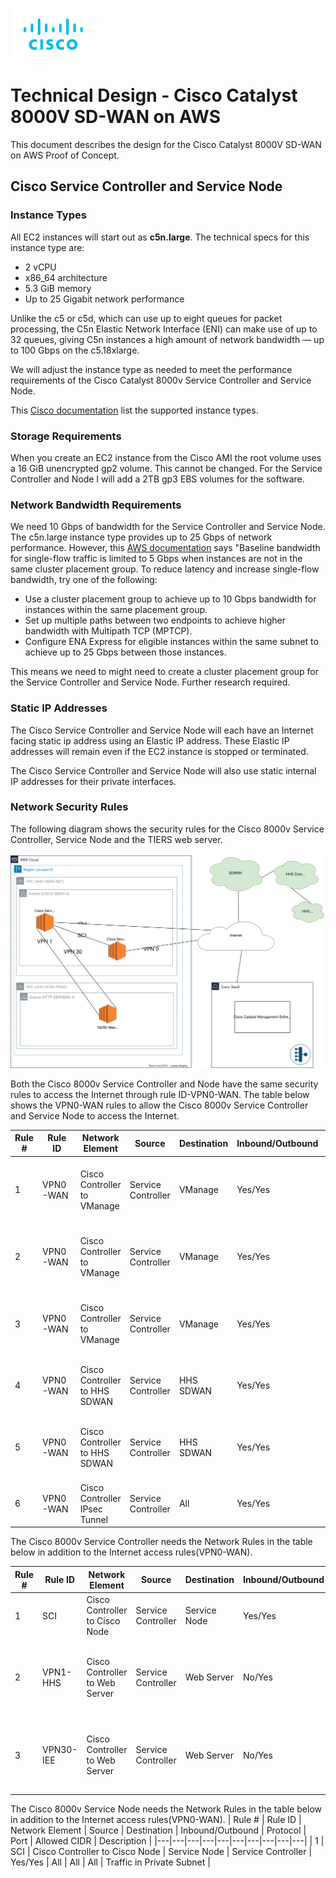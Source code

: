 ![Cisco Logo](images/cisco.png)
# Technical Design - Cisco Catalyst 8000V SD-WAN on AWS 

This document describes the design for the Cisco Catalyst 8000V SD-WAN on AWS Proof of Concept.  

## Cisco Service Controller and Service Node

### Instance Types

All EC2 instances will start out as **c5n.large**. The technical specs for this instance type are:
- 2 vCPU
- x86_64 architecture
- 5.3 GiB memory
- Up to 25 Gigabit network performance

Unlike the c5 or c5d, which can use up to eight queues for packet processing, the C5n Elastic Network Interface (ENI) can make use of up to 32 queues, giving C5n instances a high amount of network bandwidth — up to 100 Gbps on the c5.18xlarge.

We will adjust the instance type as needed to meet the performance requirements of the Cisco Catalyst 8000v Service Controller and Service Node.

This [Cisco documentation](https://www.cisco.com/c/en/us/td/docs/routers/C8000V/AWS/deploying-c8000v-on-amazon-web-services/deploy-c8000v-on-amazon-web-services.html#task_1084927)  list the supported instance types. 

### Storage Requirements

When you create an EC2 instance from the Cisco AMI the root volume uses a 16 GiB unencrypted gp2 volume.  This cannot be changed.  For the Service Controller and Node I will add a 2TB gp3 EBS volumes for the software.

### Network Bandwidth Requirements

We need 10 Gbps of bandwidth for the Service Controller and Service Node.  The c5n.large instance type provides up to 25 Gbps of network performance.  However, this [AWS documentation](https://docs.aws.amazon.com/AWSEC2/latest/UserGuide/ec2-instance-network-bandwidth.html) says "Baseline bandwidth for single-flow traffic is limited to 5 Gbps when instances are not in the same cluster placement group. To reduce latency and increase single-flow bandwidth, try one of the following:
- Use a cluster placement group to achieve up to 10 Gbps bandwidth for instances within the same placement group.
- Set up multiple paths between two endpoints to achieve higher bandwidth with Multipath TCP (MPTCP).
- Configure ENA Express for eligible instances within the same subnet to achieve up to 25 Gbps between those instances.

This means we need to might need to create a cluster placement group for the Service Controller and Service Node.  Further research required.

### Static IP Addresses

The Cisco Service Controller and Service Node will each have an Internet facing static ip address using an Elastic IP address. These Elastic IP addresses will remain even if the EC2 instance is stopped or terminated.

The Cisco Service Controller and Service Node will also use static internal IP addresses for their private interfaces.  


### Network Security Rules

The following diagram shows the security rules for the Cisco 8000v Service Controller, Service Node and the TIERS web server.

![Firewall Rules](images/network-ec2-ports.svg)



Both the Cisco 8000v Service Controller and Node have the same security rules to access the Internet through rule ID-VPN0-WAN.  The table below shows the VPN0-WAN rules to allow the Cisco 8000v Service Controller and Service Node to access the Internet. 

| Rule #   | Rule ID   |  Network Element  |  Source |  Destination  | Inbound/Outbound | Protocol  |  Port  |  Allowed CIDR | Description  |
|---|---|---|---|---|---|---|---|---|---|
| 1 | VPN0-WAN | Cisco Controller to VManage   |  Service Controller |  VManage  |  Yes/Yes  |  SSH  |  22  | 52.160.32.70 52.240.57.109 52.240.57.161 52.249.198.50 20.185.181.82 13.83.131.89   | Traffic to from VManage for Operational Use  |
| 2 | VPN0-WAN | Cisco Controller to VManage   |  Service Controller |  VManage  |  Yes/Yes  |  TCP  |  830  | 52.160.32.70 52.240.57.109 52.240.57.161 52.249.198.50 20.185.181.82 13.83.131.89   | Traffic to from VManage for System use  |
| 3 | VPN0-WAN | Cisco Controller to VManage   |  Service Controller |  VManage  |  Yes/Yes  |  UDP  |  12346-12445  | 52.160.32.70 52.240.57.109 52.240.57.161 52.249.198.50 20.185.181.82 13.83.131.89   | Traffic to from VManage for System use   |
| 4 | VPN0-WAN | Cisco Controller to HHS SDWAN   |  Service Controller |  HHS SDWAN  |  Yes/Yes  |  SSH  |  22  | 147.80.59.0/24 147.80.194.0/25 160.42.54.0/24 168.32.73.0/24 168.32.140.0/26 | Traffic to from HHS SDWAN for Operational use |
| 5 | VPN0-WAN | Cisco Controller to HHS SDWAN   |  Service Controller |  HHS SDWAN  |  Yes/Yes  |  SNMP  |  161-162  | 168.32.73.0/24 147.80.59.0/24 | Traffic to from HHS SDWAN for Network management tools | 
| 6 | VPN0-WAN | Cisco Controller IPsec Tunnel   |  Service Controller |  All  |  Yes/Yes  |  UDP  |  12346-12445  | All | Traffic for IPSec | 



The Cisco 8000v Service Controller needs the Network Rules in the table below in addition to the Internet access rules(VPN0-WAN).

| Rule #  | Rule ID   |  Network Element  |  Source |  Destination  | Inbound/Outbound | Protocol  |  Port  |  Allowed CIDR | Description  |
|---|---|---|---|---|---|---|---|---|---|
| 1 | SCI  | Cisco Controller to Cisco Node   |  Service Controller |  Service Node  |  Yes/Yes  |  All  |  All  |  All  | Traffic in Private Subnet  |  
| 2 | VPN1-HHS  | Cisco Controller to Web Server   |  Service Controller |  Web Server |  No/Yes  |  HTTP  |  443  |  All  | Traffic will originate from Controller and Route to Web Server  |  
| 3 | VPN30-IEE  | Cisco Controller to Web Server   |  Service Controller |  Web Server |  No/Yes  |  HTTP  |  443  |  All  | Traffic will originate from Controller and Route to Web Server  |

The Cisco 8000v Service Node needs the Network Rules in the table below in addition to the Internet access rules(VPN0-WAN).
| Rule # | Rule ID   |  Network Element  |  Source |  Destination  | Inbound/Outbound | Protocol  |  Port  |  Allowed CIDR | Description  |
|---|---|---|---|---|---|---|---|---|---|
| 1 | SCI  | Cisco Controller to Cisco Node   |  Service Node |  Service Controller  |  Yes/Yes  |  All  |  All  |  All  | Traffic in Private Subnet  |  


